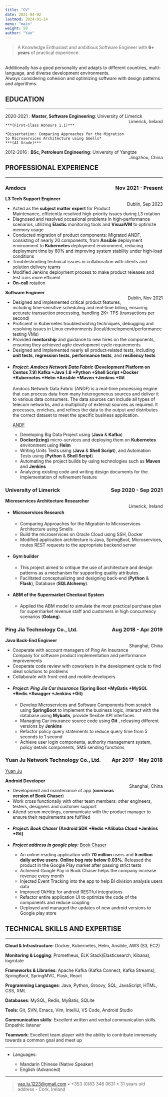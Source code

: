```yaml
---
title: "CV"
date: 2021-04-02
lastmod: 2024-01-14
menu: "main"
weight: 50
author: "Yao"
---
```




>  A Knowledge Enthusiast and ambitious Software Engineer with **6+ years** of practical experience.
<br> 
Additionally has a good personality and adapts to different countries, multi-language, and diverse development environments.
<br> 
Always considering cohesion and optimizing software with design patterns and algorithms.  

<br>

## **EDUCATION**

---------

2020-2021 
:   **Master, Software Engineering**: University of Limerick 
<span style="float:right">Limerick, Ireland</span> 

    ***(First-Class Honours 1.1)***

    *Dissertation: Comparing Approaches for the Migration to Microservices Architecture using Smells*   
    ***(A1 Grade)***

2012-2016
:   **BSc, Petroleum Engineering**: University of Yangtze 
<span style="float:right">Jingzhou, China</span> 



## **PROFESSIONAL EXPERIENCE** 
--------------------
### **Amdocs<span style="float:right">Nov 2021 - Present</span>** 
**L3 Tech Support Engineer**	  		 
<span style="float:right">Dublin, Sep 2023</span>

 * Acted as the **subject matter expert** for Product Maintenance, efficiently resolved high‑priority issues during L3 rotation
 * Diagnosed and resolved occasional problems in high‑performance scenarios, utilizing **Elastic** monitoring tools and **VisualVM** to optimize
memory usage
 * Conducted migration of product components: Migrated ANDF, consisting of nearly 20 components, from **Ansible** deployment environment
to **Kubernetes** deployment environment, reducing deployment time by 60% and improving system stability under high‑load conditions
 * Troubleshooting technical issues in collaboration with clients and solution delivery teams
 * Modified Jenkins deployment process to make product releases and test runs more efficient
 * **On‑call** rotation

**Software Engineer**	  		 
<span style="float:right">Dublin, Nov 2021</span>

 * Designed and implemented critical product features, including time‑sensitive scheduling and real‑time billing, ensuring accurate transaction
processing, handling 2K+ TPS (transactions per second)
 *  Proficient in Kubernetes troubleshooting techniques, debugging and resolving issues in Linux environments (local/development/performance
testing VMs)
 *  Provided **mentorship** and guidance to new hires on the components, ensuring they achieved agile development cycle requirements
 *  Designed and implemented nearly all product‑related tests, including **unit tests**, **regression tests**, **performance tests**, and **resiliency tests**
 <!-- //todo: describe sth about mentor  -->
 - #### ***Project: Amdocs Network Data Fabric***  (Development Platform on Centos 7.9) Kafka +Java 1.8 +Python +Shell Script +Docker +Kubernetes +Helm +Ansible +Maven +Jenkins +Git
  
    Amdocs Network Data Fabric (ANDF) is a real-time processing engine that can process data from many heterogeneous sources and deliver it to various data consumers. The data sources can include all types of telecom networks, and a multiplicity of external sources as required. It processes, enriches, and refines the data to the output and distributes the correct dataset to meet the specific business application.

    [ANDF](https://www.openet.com/data/)
   * Developing Big Data Project using (**Java** & **Kafka**)
   * **Docker(izing)** micro-services and deploying them on **Kubernetes** environment using **Helm**
   * Writing Units Tests using (**Java** & **Shell Script**), and Automation Tests using (**Python** & **Shell Script**)
   * Automating the project builds by using technologies such as **Maven** and **Jenkins**
   * Analyzing existing code and writing design documents for the implementation of refinement feature
### **University of Limerick <span style="float:right">Sep 2020 - Sep 2021</span>** 

**Microservices Architecture Researcher**									 
<span style="float:right">Limerick, Ireland</span>

- #### Microservices Research
    * Comparing Approaches for the Migration to Microservices Architecture using Smells
    * Build the microservices on Oracle Cloud using SSH, Docker
    * Modified application architecture is Java, SpringBoot, Microservices, routes REST requests to the appropriate backend server
- #### Gym builder
    * This project aimed to critique the use of architecture and design patterns as a mechanism for supporting quality attributes. 
    * Facilitated conceptualizing and designing back-end (**Python** & **Flask**), Database (**SQLAlchemy**). 
- #### ABM of the Supermarket Checkout System 
    * Applied the ABM model to simulate the most practical purchase plan for supermarket revenue staff and customers in high concurrency scenarios (**Golang**). 


### **Ping Jia Technology Co., Ltd.<span style="float:right">Aug 2018 - Apr 2019</span>** 
**Java Back-End Engineer**	  		 
<span style="float:right">Shanghai, China</span>				

* Cooperate with account managers of Ping An Insurance Company for software product implementation and performance improvements 
* Cooperate code review with coworkers in the development cycle to find ideal solutions to problems
* Collaborate with front-end and mobile developers

 - #### ***Project: Ping Jia Car Insurance*** (Spring Boot +MyBatis +MySQL +Redis +Swagger +Jenkins +Git) 
    * Develop Microservices and Software Components from scratch using **SpringBoot** to implement the business logic, interact with the database using **Mybaits**, provide flexible API interfaces
    * Managing Car insurance source code using **Git** , releasing different versions by **Jenkins**
    * Refactor policy query statements to reduce query time from 5 seconds to 1 second
    * Achieve user login components, authority management system, policy details components, SMS sending functions
   

### **Yuan Ju Network Technology Co., Ltd.<span style="float:right">Apr 2017 - May 2018</span>** 
   [Yuan Ju](http://www.1391.com/)
<br>

**Android Developer** 								 
<span style="float:right">Shanghai, China</span> 

* Development and maintenance of app (**overseas version of Book Chaser**)
* Work cross functionally with other team members: other engineers, testers, designers and customer support
* Attend scrum meetings, communicate with the product manager to ensure their requirements are fulfilled

- ####  ***Project: Book Chaser*** (Android SDK +Redis +Alibaba Cloud +Jenkins +Git)

- ***Project address in google play:*** [Book Chaser](https://play.google.com/store/apps/details?id=com.ushaqi.zhuishushenqi.play) 

    * An online reading application with **70 million** users and **5 million daily active users**.  **Online bug rate below 0.03%**. Released the product in the Google Play market after passing strict tests  
    * Achieved Google Pay in Book Chaser helps the company increase revenue every month
    * Injected Event Tracking into the app to help BI division analysis users data
    * Improved OkHttp for android RESTful integrations
    * Refactor entire application UI to optimize the code of the components and reduce coupling
    * Deployed and managed the updates of new android versions to Google play store



## **TECHNICAL SKILLS AND EXPERTISE**
----------


**Cloud & Infrastructure**: Docker, Kubernetes, Helm, Ansible, AWS (S3, EC2)

**Monitoring & Logging**: Prometheus, ELK Stack(Elasticsearch, Kibana), logrotate

**Frameworks & Libraries**: Apache Kafka (Kafka Connect, Kafka Streams), SpringBoot, SpringMVC, Flask, React

**Programming Languages**: Java, Python, Groovy, SQL, JavaScript, HTML, CSS, XML

**Databases**: MySQL, Redis, MyBatis, SQLite

**Tools**: Git, SVN, Emacs, Vim, IntelliJ, VS Code, Android Studio

**Communication skills**: Excellent written and verbal communication skills. Empathic listener

**Teamwork**: Excellent team player with the ability to contribute immensely towards a common goal and meet up


----------------------------------------

* Languages:

     * Mandarin Chinese (Native Speaker)
     * English (Advanced)

----

> <yao.lu.1223@gmail.com> • +353 (0)83 346 0631 • 31 years old\
> address - Cork, Ireland

